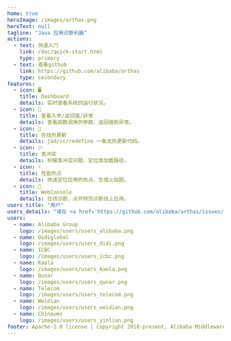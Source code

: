 ```yaml
---
home: true
heroImage: /images/arthas.png
heroText: null
tagline: "Java 应用诊断利器"
actions:
  - text: 快速入门
    link: /doc/quick-start.html
    type: primary
  - text: 查看github
    link: https://github.com/alibaba/arthas
    type: secondary
features:
  - icon: 🖥
    title: Dashboard
    details: 实时查看系统的运行状况。
  - icon: 🔬
    title: 查看入参/返回值/异常
    details: 查看函数调用的参数，返回值和异常。
  - icon: 🔩
    title: 在线热更新
    details: jad/sc/redefine 一条龙热更新代码。
  - icon: 🩺
    title: 类冲突
    details: 秒解类冲突问题，定位类加载路径。
  - icon: ⚡️
    title: 性能热点
    details: 快速定位应用的热点，生成火焰图。
  - icon: 📡
    title: WebConsole
    details: 在线诊断，点开网页诊断线上应用。
users_title: "用户"
users_details: "请在 <a href='https://github.com/alibaba/arthas/issues/111' target='_blank'>Wanted: who's using arthas</a> 上提供信息来帮助Arthas做的更好。"
users:
  - name: Alibaba Group
    logo: /images/users/users_alibaba.png
  - name: Didiglobal
    logo: /images/users/users_didi.png
  - name: ICBC
    logo: /images/users/users_icbc.png
  - name: Kaola
    logo: /images/users/users_kaola.png
  - name: Qunar
    logo: /images/users/users_qunar.png
  - name: Telecom
    logo: /images/users/users_telecom.png
  - name: Weidian
    logo: /images/users/users_weidian.png
  - name: Chinaums
    logo: /images/users/users_yinlian.png
footer: Apache-2.0 license | Copyright 2018-present, Alibaba Middleware Group, and contributors
---
```

